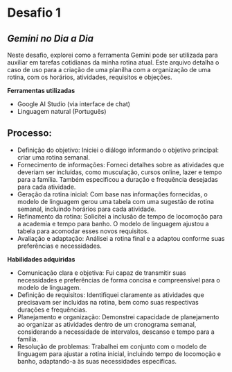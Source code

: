 # Desafio 1
## _Gemini no Dia a Dia_ 

 Neste desafio, explorei como a ferramenta Gemini pode ser utilizada para auxiliar em tarefas cotidianas da minha rotina atual. Este arquivo detalha o caso de uso para a criação de uma planilha com a organização de uma rotina, com os horários, atividades, requisitos e objeções. 
 
 
 **Ferramentas utilizadas**
 
- Google AI Studio (via interface de chat)
- Linguagem natural (Português)

 
 ## Processo:

- Definição do objetivo: Iniciei o diálogo informando o objetivo principal: criar uma rotina semanal.
- Fornecimento de informações: Forneci detalhes sobre as atividades que deveriam ser incluídas, como musculação, cursos online, lazer e tempo para a família. Também especificou a duração e frequência desejadas para cada atividade.
- Geração da rotina inicial: Com base nas informações fornecidas, o modelo de linguagem gerou uma tabela com uma sugestão de rotina semanal, incluindo horários para cada atividade.
- Refinamento da rotina: Solicitei a inclusão de tempo de locomoção para a academia e tempo para banho. O modelo de linguagem ajustou a tabela para acomodar esses novos requisitos.
- Avaliação e adaptação: Análisei a rotina final e a adaptou conforme suas preferências e necessidades.
 
**Habilidades adquiridas**

- Comunicação clara e objetiva: Fui capaz de transmitir suas necessidades e preferências de forma concisa e compreensível para o modelo de linguagem.
- Definição de requisitos: Identifiquei claramente as atividades que precisavam ser incluídas na rotina, bem como suas respectivas durações e frequências.
- Planejamento e organização: Demonstrei capacidade de planejamento ao organizar as atividades dentro de um cronograma semanal, considerando a necessidade de intervalos, descanso e tempo para a família.
- Resolução de problemas: Trabalhei em conjunto com o modelo de linguagem para ajustar a rotina inicial, incluindo tempo de locomoção e banho, adaptando-a às suas necessidades específicas.

